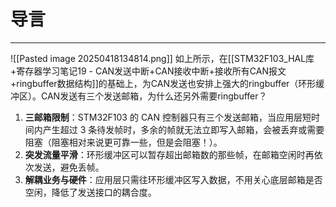 
# 导言
---
![[Pasted image 20250418134814.png]]
如上所示，在[[STM32F103_HAL库+寄存器学习笔记19 - CAN发送中断+CAN接收中断+接收所有CAN报文+ringbuffer数据结构]]的基础上，为CAN发送也安排上强大的ringbuffer（环形缓冲区）。CAN发送有三个发送邮箱，为什么还另外需要ringbuffer？
1. **三邮箱限制**：STM32F103 的 CAN 控制器只有三个发送邮箱，当应用层短时间内产生超过 3 条待发帧时，多余的帧就无法立即写入邮箱，会被丢弃或需要阻塞（阻塞相对来说更可靠一些，但是会阻塞！）。
2. **突发流量平滑**：环形缓冲区可以暂存超出邮箱数的那些帧，在邮箱空闲时再依次发送，避免丢帧。
3. **解耦业务与硬件**：应用层只需往环形缓冲区写入数据，不用关心底层邮箱是否空闲，降低了发送接口的耦合度。








